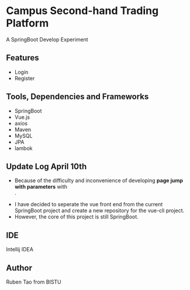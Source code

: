 # Campus Second-hand Trading Platform
A SpringBoot Develop Experiment

## Features
* Login
* Register

## Tools, Dependencies and Frameworks
* SpringBoot
* Vue.js
* axios
* Maven
* MySQL
* JPA
* lambok

## Update Log April 10th
* Because of the difficulty and inconvenience of developing **page jump with parameters** with <form>.
* I have decided to seperate the vue front end from the current SpringBoot project and create a new repository for the vue-cli project.
* However, the core of this project is still SpringBoot.

## IDE
Intellij IDEA

## Author
Ruben Tao from BISTU

